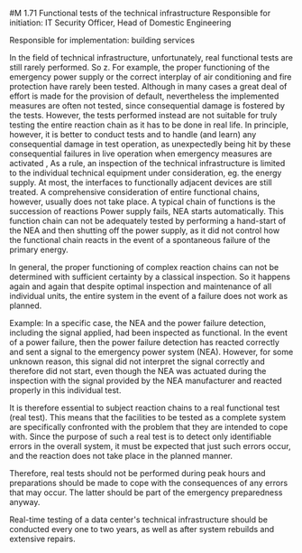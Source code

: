 #M 1.71 Functional tests of the technical infrastructure
Responsible for initiation: IT Security Officer, Head of Domestic Engineering

Responsible for implementation: building services

In the field of technical infrastructure, unfortunately, real functional tests are still rarely performed. So z. For example, the proper functioning of the emergency power supply or the correct interplay of air conditioning and fire protection have rarely been tested. Although in many cases a great deal of effort is made for the provision of default, nevertheless the implemented measures are often not tested, since consequential damage is fostered by the tests. However, the tests performed instead are not suitable for truly testing the entire reaction chain as it has to be done in real life. In principle, however, it is better to conduct tests and to handle (and learn) any consequential damage in test operation, as unexpectedly being hit by these consequential failures in live operation when emergency measures are activated , As a rule, an inspection of the technical infrastructure is limited to the individual technical equipment under consideration, eg. the energy supply. At most, the interfaces to functionally adjacent devices are still treated. A comprehensive consideration of entire functional chains, however, usually does not take place. A typical chain of functions is the succession of reactions Power supply fails, NEA starts automatically. This function chain can not be adequately tested by performing a hand-start of the NEA and then shutting off the power supply, as it did not control how the functional chain reacts in the event of a spontaneous failure of the primary energy.

In general, the proper functioning of complex reaction chains can not be determined with sufficient certainty by a classical inspection. So it happens again and again that despite optimal inspection and maintenance of all individual units, the entire system in the event of a failure does not work as planned.

Example: In a specific case, the NEA and the power failure detection, including the signal applied, had been inspected as functional. In the event of a power failure, then the power failure detection has reacted correctly and sent a signal to the emergency power system (NEA). However, for some unknown reason, this signal did not interpret the signal correctly and therefore did not start, even though the NEA was actuated during the inspection with the signal provided by the NEA manufacturer and reacted properly in this individual test.

It is therefore essential to subject reaction chains to a real functional test (real test). This means that the facilities to be tested as a complete system are specifically confronted with the problem that they are intended to cope with. Since the purpose of such a real test is to detect only identifiable errors in the overall system, it must be expected that just such errors occur, and the reaction does not take place in the planned manner.

Therefore, real tests should not be performed during peak hours and preparations should be made to cope with the consequences of any errors that may occur. The latter should be part of the emergency preparedness anyway.

Real-time testing of a data center's technical infrastructure should be conducted every one to two years, as well as after system rebuilds and extensive repairs.



